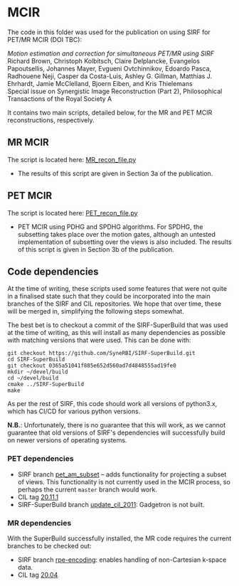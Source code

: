 # MCIR

The code in this folder was used for the publication on using SIRF for PET/MR MCIR (DOI TBC):

*Motion estimation and correction for simultaneous PET/MR using SIRF*<br>
Richard Brown, Christoph Kolbitsch, Claire Delplancke, Evangelos Papoutsellis, Johannes Mayer, Evgueni Ovtchinnikov, Edoardo Pasca, Radhouene Neji, Casper da Costa-Luis, Ashley G. Gillman, Matthias J. Ehrhardt, Jamie McClelland, Bjoern Eiben, and Kris Thielemans<br>
Special issue on Synergistic Image Reconstruction (Part 2), Philosophical Transactions of the Royal Society A

It contains two main scripts, detailed below, for the MR and PET MCIR reconstructions, respectively.

## MR MCIR
The script is located here: [MR\_recon\_file.py](./path_to_MR_recon.py)

- The results of this script are given in Section 3a of the publication.

## PET MCIR
The script is located here: [PET\_recon\_file.py](./PET_recon_file.py)

- PET MCIR using PDHG and SPDHG algorithms. For SPDHG, the subsetting takes place over the motion gates, although an untested implementation of subsetting over the views is also included. The results of this script is given in Section 3b of the publication.

## Code dependencies

At the time of writing, these scripts used some features that were not quite in a finalised state such that they could be incorporated into the main branches of the SIRF and CIL repositories. We hope that over time, these will be merged in, simplifying the following steps somewhat.

The best bet is to checkout a commit of the SIRF-SuperBuild that was used at the time of writing, as this will install as many dependencies as possible with matching versions that were used. This can be done with:

```
git checkout https://github.com/SyneRBI/SIRF-SuperBuild.git
cd SIRF-SuperBuild
git checkout 0365a51041f885e652d560ad7d4848555ad19fe0
mkdir ~/devel/build
cd ~/devel/build
cmake ../SIRF-SuperBuild
make
```

As per the rest of SIRF, this code should work all versions of python3.x, which has CI/CD for various python versions.

**N.B.**: Unfortunately, there is no guarantee that this will work, as we cannot guarantee that old versions of SIRF's dependencies will successfully build on newer versions of operating systems.


### PET dependencies

  - SIRF branch [pet\_am\_subset](https://github.com/SyneRBI/SIRF/tree/pet_am_subset) – adds functionality for projecting a subset of views. This functionality is not currently used in the MCIR process, so perhaps the current `master` branch would work.
  - CIL tag [20.11.1](https://github.com/vais-ral/CCPi-Framework/releases/tag/v20.11.1) 
  - SIRF-SuperBuild branch [update\_cil\_2011](https://github.com/SyneRBI/SIRF-SuperBuild/tree/update_cil_2011): Gadgetron is not built.

### MR dependencies

With the SuperBuild successfully installed, the MR code requires the current branches to be checked out:

- SIRF branch [rpe-encoding](https://github.com/SyneRBI/SIRF/tree/rpe-encoding): enables handling of non-Cartesian k-space data.
- CIL tag [20.04](https://github.com/vais-ral/CCPi-Framework/releases/tag/v20.04)
